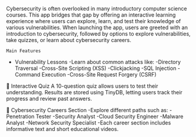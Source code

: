 Cybersecurity is often overlooked in many introductory computer science courses. This app bridges that gap by offering an interactive learning experience where users can explore, learn, and test their knowledge of various vulnerabilities.
When launching the app, users are greeted with an introduction to cybersecurity, followed by options to explore vulnerabilities, take quizzes, or learn about cybersecurity careers.


    Main Features
- Vulnerability Lessons
-Learn about common attacks like:
-Directory Traversal
-Cross-Site Scripting (XSS)
-Clickjacking
-SQL Injection
-Command Execution
-Cross-Site Request Forgery (CSRF)

🧠 Interactive Quiz
A 10-question quiz allows users to test their understanding. Results are stored using TinyDB, letting users track their progress and review past answers.

💼 Cybersecurity Careers Section
-Explore different paths such as:
-Penetration Tester
-Security Analyst
-Cloud Security Engineer
-Malware Analyst
-Network Security Specialist
-Each career section includes informative text and short educational videos.
